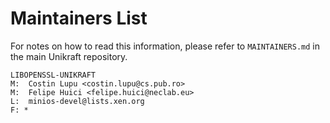 Maintainers List
================

For notes on how to read this information, please refer to `MAINTAINERS.md` in
the main Unikraft repository.

	LIBOPENSSL-UNIKRAFT
	M:	Costin Lupu <costin.lupu@cs.pub.ro>
	M:	Felipe Huici <felipe.huici@neclab.eu>
	L:	minios-devel@lists.xen.org
	F: *
